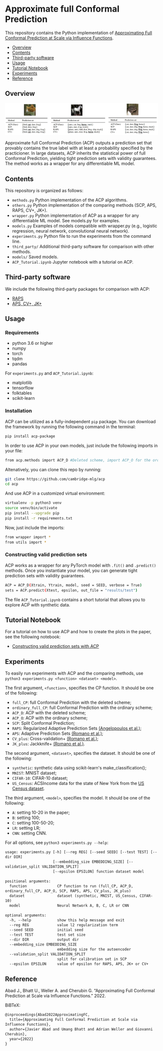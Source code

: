 # Approximate full Conformal Prediction

This repository contains the Python implementation of [Approximating Full Conformal Prediction at Scale via Influence Functions](https://arxiv.org/abs/2202.01315).

* [Overview](#overview)
* [Contents](#contents)
* [Third-party software](#third-party-software)
* [Usage](#usage)
* [Tutorial Notebook](#tutorial-notebook)
* [Experiments](#experiments)
* [Reference](#reference)

## Overview

![alt text](https://github.com/cambridge-mlg/acp/blob/1e0b41a45f7dfe0ad1f02235688a58daa0269c92/ACP.JPG)

Approximate full Conformal Prediction (ACP) outputs a prediction set that provably contains the true label with at least a probability specified by the practicioner. In large datasets, ACP inherits the statistical power of full Conformal Prediction, yielding tight prediction sets with validity guarantees. The method works as a wrapper for any differentiable ML model.

## Contents

This repository is organized as follows:

 - `methods.py` Python implementation of the ACP algorithms.
 - `others.py` Python implementation of the comparing methods (SCP, APS, RAPS, CV+, JK+).
 - `wrapper.py` Python implementation of ACP as a wrapper for any differentiable ML model. See models.py for examples.
 - `models.py` Examples of models compatible with wrapper.py (e.g., logistic regression, neural network, convolutional neural network).
 - `experiments.py` Python file to run the experiments from the command line.
 - `third_party/` Additional third-party software for comparison with other methods.
 - `models/` Saved models.
 - `ACP_Tutorial.ipynb` Jupyter notebook with a tutorial on ACP.
 
## Third-party software

We include the following third-party packages for comparison with ACP:

- [RAPS](https://github.com/aangelopoulos/conformal_classification)
- [APS, CV+, JK+](https://github.com/msesia/arc)
 

## Usage

### Requirements

* python 3.6 or higher
* numpy
* torch
* tqdm
* pandas

For `experiments.py` and `ACP_Tutorial.ipynb`:

* matplotlib
* tensorflow
* folktables
* scikit-learn

### Installation
ACP can be utilized as a fully-independent `pip` package. You can download the framework by running the following command in the terminal:

```bash
pip install acp-package
```
In order to use ACP in your own models, just include the following imports in your file:

```bash
from acp.methods import ACP_D #Deleted scheme, import ACP_O for the ordinary scheme
```
Altenatively, you can clone this repo by running:

```bash
git clone https://github.com/cambridge-mlg/acp
cd acp
```
And use ACP in a customized virtual environment:

```bash
virtualenv -p python3 venv
source venv/bin/activate
pip install --upgrade pip
pip install -r requirements.txt
```
Now, just include the imports:

```bash
from wrapper import *
from utils import *
```

### Constructing valid prediction sets

ACP works as a wrapper for any PyTorch model with `.fit()` and `.predict()` methods. Once you instantiate your model, you can generate tight prediction sets with validity guarantees.

```bash
ACP = ACP_D(Xtrain, Ytrain, model, seed = SEED, verbose = True)
sets = ACP.predict(Xtest, epsilon, out_file = "results/test")
```
The file `ACP_Tutorial.ipynb` contains a short tutorial that allows you to explore ACP with synthetic data.

## Tutorial Notebook

For a tutorial on how to use ACP and how to create the plots in the paper, see the following notebook:

* [Constructing valid prediction sets with ACP](https://github.com/cambridge-mlg/acp/blob/master/ACP_Tutorial.ipynb)

## Experiments

To easily run experiments with ACP and the comparing methods, use `python3 experiments.py <function> <dataset> <model>`.

The first argument, `<function>`, specifies the CP function. It should be one of the following:
 
* `full_CP`: full Conformal Prediction with the deleted scheme;
* `ordinary_full_CP`: full Conformal Prediction with the ordinary scheme;
* `ACP_D`: ACP with the deleted scheme;
* `ACP_O`: ACP with the ordinary scheme;
* `SCP`: Split Conformal Prediction;
* `RAPS`: Regularized Adaptive Prediction Sets [(Angelopoulos et al.)](https://arxiv.org/abs/2009.14193);
* `APS`:  Adaptive Prediction Sets [(Romano et al.)](https://arxiv.org/abs/2006.02544);
* `CV_plus`:  Cross-validation+ [(Romano et al.)](https://arxiv.org/abs/2006.02544);
* `JK_plus`: Jackknife+ [(Romano et al.)](https://arxiv.org/abs/2006.02544).

The second argument, `<dataset>`, specifies the dataset. It should be one of the following:

* `synthetic`: synthetic data using scikit-learn's make_classification();
* `MNIST`: MNIST dataset;
* `CIFAR-10`: CIFAR-10 dataset; 
* `US_Census`: ACSIncome data for the state of New York from the [US Census dataset](https://github.com/zykls/folktables).

The third argument, `<model>`, specifies the model. It should be one of the following:

* `A`: setting 10-20 in the paper;
* `B`: setting 100;
* `C`: setting 100-50-20; 
* `LR`: setting LR;
* `CNN`: setting CNN.

For all options, see `python3 experiments.py --help`:

```
usage: experiments.py [-h] [--reg REG] [--seed SEED] [--test TEST] [--dir DIR] 
                      [--embedding_size EMBEDDING_SIZE] [--validation_split VALIDATION_SPLIT] 
                      [--epsilon EPSILON] function dataset model

positional arguments:
  function              CP function to run (full_CP, ACP_D, ordinary_full_CP, ACP_O, SCP, RAPS, APS, CV_plus, JK_plus)
  dataset               dataset (synthetic, MNIST, US_Census, CIFAR-10)
  model                 Neural Network A, B, C, LR or CNN

optional arguments:
  -h, --help            show this help message and exit
  --reg REG             value l2 regularization term
  --seed SEED           initial seed
  --test TEST           test set size
  --dir DIR             output dir
  --embedding_size EMBEDDING_SIZE
                        embedding size for the autoencoder
  --validation_split VALIDATION_SPLIT
                        split for calibration set in SCP
  --epsilon EPSILON     value of epsilon for RAPS, APS, JK+ or CV+
```

## Reference

Abad J., Bhatt U., Weller A. and Cherubin G. 
“Approximating Full Conformal Prediction at Scale via Influence Functions.” 2022.

 BiBTeX:

```
@inproceedings{Abad2022ApproximatingFC,
  title={Approximating Full Conformal Prediction at Scale via Influence Functions},
  author={Javier Abad and Umang Bhatt and Adrian Weller and Giovanni Cherubin},
  year={2022}
}
```



